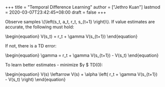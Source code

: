 +++
title = "Temporal Difference Learning"
author = ["Jethro Kuan"]
lastmod = 2020-03-07T23:42:45+08:00
draft = false
+++

Observe samples \\(\left(s\_t, a\_t, r\_t, s\_{t+1} \right)\\). If value
estimates are accurate, the following must hold:

\begin{equation}
  V(s\_t) = r\_t + \gamma V(s\_{t+1})
\end{equation}

If not, there is a TD error:

\begin{equation}
  \gamma = r\_t  + \gamma V(s\_{t+1}) - V(s\_t)
\end{equation}

To learn better estimates - minimize $&gamma; $ TD(0):

\begin{equation}
  V(s) \leftarrow V(s) + \alpha \left( r\_t + \gamma V(s\_{t+1}) - V(s\_t) \right)
\end{equation}
